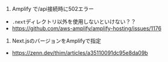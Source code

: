 
1. Amplify で/api接続時に502エラー
- `.next`ディレクトリ以外を使用しないといけない？？
- https://github.com/aws-amplify/amplify-hosting/issues/1176

1. Next.jsのバージョンをAmplifyで指定
- https://zenn.dev/thim/articles/a35110091dc95e8da09b